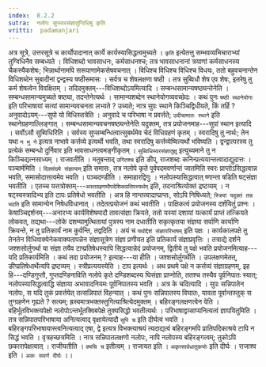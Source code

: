 ```yaml
---
index:  8.2.2
sutra:  नलोपः सुप्स्वरसंज्ञातुग्विधिषु कृति
vritti:  padamanjari
---
```


अत्र सूत्रे, उत्तरसूत्रे च कार्योपादानात् कार्ये कार्यस्यासिद्धत्वमुच्यते । `कृति` इत्येतत्तु सम्भवव्यभिचाराभ्यां तुग्विधिनैव सम्बध्यते । विधिशब्दो भावसाधनः, कर्मसाधनश्च; तत्र भावसाधनानां त्रयाणां कर्मसाधनस्य चैकस्यैकशेषः; भिन्नार्थानामपि सरूपाणामेकसेषवचनात् । विधिश्च विधिश्च विधिश्च विधयः, ततो बहुवचनान्तेन विधिशब्देन सुबादीनां द्वन्द्वस्य षष्ठीसमासः । सर्वत्र च शेषलक्षणा षष्ठी । तत्र सुब्विधौ शेष एव शेषः, इतरेषु तु कर्म शेषत्वेन विवक्षितम् । तदिदमुक्तम्---विधिशब्दोऽयमित्यादि । सम्बन्धसामान्यषष्ठ्यन्तेनेति । सम्बन्धसामान्यमुच्यते षष्ठ्या, तदन्तेनेत्यर्थः । सामान्यशब्देन स्थानेयोगव्यवच्छेदः । कथं पुनः `षष्ठी स्थानेयोगा` इति परिभाषायां सत्यां सामान्यवचनता लभ्यते ? उच्यते; नात्र सुपः स्थाने किञ्चिद्विधीयते, किं तर्हि ? अनुवादोऽयम्---सुपो यो विधिस्तत्रेति । अनुवादे च परिभाषा न प्रवर्त्तते; `उदीचामातः स्थाने` इति स्थानेग्रहणाल्लिङ्गात् । सम्बन्धसामान्यवचनषष्ठ्यन्तेनेति यदुक्तम्, तत्र प्रयोजनमाह---सुपां स्थान इत्यादि । सर्वोऽसौ सुब्विधिरिति । सर्वस्य सुप्सम्बन्धित्वात्सुबर्थमेव चेदं विधिग्रहणं कृतम् । स्वरादिषु तु नार्थः; तेन यथा `न मु ने` इत्यत्र नाभावे कर्त्तव्ये इत्यर्थी भवति, तथा स्वरादिषु कर्त्तव्येष्वित्यर्थो भविष्यति । द्वन्द्वात्परस्य तु प्रत्येकं सम्बन्धो दुर्निवार इति भावसाधनत्वमङ्गीकृतम् । `सुब्विधिस्वरसंज्ञातुक्षु` इत्युच्यमाने तु न किञ्चिद्यत्नसाध्यम् ।
राजवतीति । मतुबन्ताद् `उगितश्च` इति ङीप्, राजशब्दः कनिन्प्रत्ययान्तत्वादाद्युदात्तः । पञ्चार्ममिति । `दिक्संख्ये संज्ञायाम्` इति समासः, तत्र नलोपे कृते पूर्वपदमवर्णान्तं जातमिति स्वरः प्राप्तोऽसिद्धत्वान्न भवति, समासोदात्तत्वमेव भवति ।
पञ्चदण्डीति । समाहारद्विगुः । नलोपस्यासिद्धत्वात् ष्णान्ता षडिति षट्संज्ञा भवतीति । एतच्च यत्तत्रोक्तम्---`अस्तग्रहणमौपदेशिकप्रतिपत्त्यर्थम्` इति, तदनाश्रित्योक्तं द्रष्टव्यम् । न षट्स्वस्त्रादिभ्य इति टापः प्रतिषेधो भवतीति । अत्र हि नान्तत्वादाप्प्राप्तः, सोऽपि निषिध्यते; `स्त्रियां यदुक्तं तन्न भवति` इति सामान्येन निषेधविधानात् । तदेतत्प्रयोजनं कथं भवतीति । पाक्षिकत्वं प्रयोजनस्य दर्शयितुं प्रश्नः । केषाञ्चिद्दर्शनम्---अनारभ्य कार्यविशेषमादौ तावत्संज्ञा क्रियते, ततो यस्यां दशायां यत्कार्यं प्राप्तं तत्क्रियते लोकवत्, तद्यथा---लोके दशम्यामुत्थितायां पुत्रस्य नाम दधातीति सकृत्कृतया संज्ञया सर्वाणि कार्याणि क्रियन्ते, न तु प्रतिकार्यं नाम कुर्वन्ति, तद्वदिति । अयं च `यथोद्देशं संज्ञापरिभाषम्` इति पक्षः । कार्यकालपक्षे तु तेनतेन विधिवाक्येनेकवाक्यतापन्नेन संज्ञासूत्रेण संज्ञा प्रणीयत इति प्रतिकार्यं संज्ञाप्रवृत्तिः । तत्राद्ये दर्शने जश्शसोर्लुगर्था या संज्ञा तयैव टाप्प्रतिषेधस्यापि सिद्धत्वान्नेदं प्रयोजनम्, द्वितीये तु पक्षे भवति प्रयोजनमित्याह---यदि प्रतिकार्यमिति । कथं तदा प्रयोजनम् ? इत्याह---या हीति । जश्शसोर्लुगर्थेति । उपलक्षणमेतत्, ङीप्प्रतिषेधार्थेत्यपि द्रष्टव्यम् । स्त्रीप्रत्ययस्येति । टाप इत्यर्थः । अथ प्रथमे पक्षे न कर्त्तव्यं संज्ञाग्रहणम्, इह हि---दण्डिगुप्तौ, गुप्तदण्डिनाविति नलोपे कृते दण्डिशब्दस्य घिसंज्ञा प्राप्नोति, ततश्च तस्यैव पूर्वनिपातः स्यात्; नलोपस्यासिद्धत्वाद्धि संज्ञाया अभावादनियमः पूर्वनिपातस्य भवति ।
अत्र के चदित्यादि । सुपः सन्निपातेन नलोपः, स यदि तुकं प्रवर्त्तयेत् तत्सन्निपातं विहन्यात् । कथं पुनः सन्निपातस्य विघातः, यावता पूर्वान्तस्तुक् स तुग्ग्रहणेन गृह्यते ? सत्यम्; ह्रस्वमात्रभक्तस्तुगित्याश्रित्येदमुक्तम् । बहिरङ्गलक्षणत्वेन वेति । बहिर्भूतविभक्त्यपेक्षो नलोपोऽन्तर्भूतक्विबपेक्षे तुक्यसिद्धो भवतीत्यर्थः ।
परिभाषाद्वय्साप्यनित्यत्वं ज्ञापयितुमिति । तत्र सन्निपातपरिभाषाया अनित्यत्वाद् वृक्षायेत्यादौ `सुपि च` इति दीर्घत्वं भवति । बहिरङ्गपरिभाषायास्त्वनित्यत्वाद् एषा, द्वे इत्यत्र विभक्त्याश्रयं त्यदाद्यत्वं बहिरङ्गमपि प्रातिपदिकाश्रये टापि न सिद्धं भवति ।
वृत्रहच्छत्रमिति । नात्र सन्निपातलक्षणो नलोपः, नापि नलोपस्य बहिरङ्गत्वम्; तुकोऽपि छकारापेक्षत्वात् । राजीयतीति । `क्यचि च` इतीत्वम् । राजायत इति । `अकृत्सार्वधातुकयोः` इति दीर्घः । राजाश्व इति । `अकः सवर्ण दीर्घः` ।।
